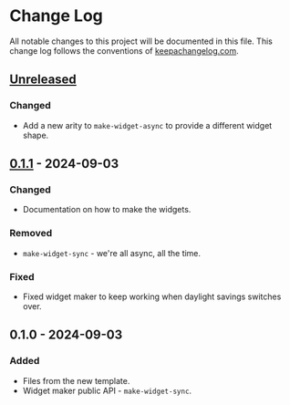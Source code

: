 # Change Log
All notable changes to this project will be documented in this file. This change log follows the conventions of [keepachangelog.com](http://keepachangelog.com/).

## [Unreleased]
### Changed
- Add a new arity to `make-widget-async` to provide a different widget shape.

## [0.1.1] - 2024-09-03
### Changed
- Documentation on how to make the widgets.

### Removed
- `make-widget-sync` - we're all async, all the time.

### Fixed
- Fixed widget maker to keep working when daylight savings switches over.

## 0.1.0 - 2024-09-03
### Added
- Files from the new template.
- Widget maker public API - `make-widget-sync`.

[Unreleased]: https://sourcehost.site/your-name/clojure-api-example/compare/0.1.1...HEAD
[0.1.1]: https://sourcehost.site/your-name/clojure-api-example/compare/0.1.0...0.1.1
